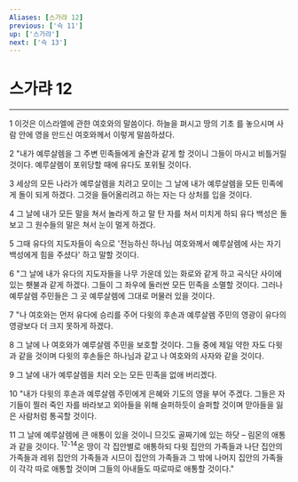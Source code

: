 ```yaml
---
Aliases: [스가랴 12]
previous: ['슥 11']
up: ['스가랴']
next: ['슥 13']
---
```

# 스가랴 12

***


1 이것은 이스라엘에 관한 여호와의 말씀이다. 하늘을 펴시고 땅의 기초 를 놓으시며 사람 안에 영을 만드신 여호와께서 이렇게 말씀하셨다. 

2 "내가 예루살렘을 그 주변 민족들에게 술잔과 같게 할 것이니 그들이 마시고 비틀거릴 것이다. 예루살렘이 포위당할 때에 유다도 포위될 것이다. 

3 세상의 모든 나라가 예루살렘을 치려고 모이는 그 날에 내가 예루살렘을 모든 민족에게 돌이 되게 하겠다. 그것을 들어올리려고 하는 자는 다 상처를 입을 것이다. 

4 그 날에 내가 모든 말을 쳐서 놀라게 하고 말 탄 자를 쳐서 미치게 하되 유다 백성은 돌보고 그 원수들의 말은 쳐서 눈이 멀게 하겠다. 

5 그때 유다의 지도자들이 속으로 '전능하신 하나님 여호와께서 예루살렘에 사는 자기 백성에게 힘을 주셨다' 하고 말할 것이다. 

6 "그 날에 내가 유다의 지도자들을 나무 가운데 있는 화로와 같게 하고 곡식단 사이에 있는 횃불과 같게 하겠다. 그들이 그 좌우에 둘러싼 모든 민족을 소멸할 것이다. 그러나 예루살렘 주민들은 그 곳 예루살렘에 그대로 머물러 있을 것이다. 

7 "나 여호와는 먼저 유다에 승리를 주어 다윗의 후손과 예루살렘 주민의 영광이 유다의 영광보다 더 크지 못하게 하겠다. 

8 그 날에 나 여호와가 예루살렘 주민을 보호할 것이다. 그들 중에 제일 약한 자도 다윗과 같을 것이며 다윗의 후손들은 하나님과 같고 나 여호와의 사자와 같을 것이다. 

9 그 날에 내가 예루살렘을 치러 오는 모든 민족을 없애 버리겠다. 

10 "내가 다윗의 후손과 예루살렘 주민에게 은혜와 기도의 영을 부어 주겠다. 그들은 자기들이 찔러 죽인 자를 바라보고 외아들을 위해 슬퍼하듯이 슬퍼할 것이며 맏아들을 잃은 사람처럼 통곡할 것이다. 

11 그 날에 예루살렘에 큰 애통이 있을 것이니 므깃도 골짜기에 있는 하닷 – 림몬의 애통과 같을 것이다. <sup class="versenum">12-14</sup>온 땅이 각 집안별로 애통하되 다윗 집안의 가족들과 나단 집안의 가족들과 레위 집안의 가족들과 시므이 집안의 가족들과 그 밖에 나머지 집안의 가족들이 각각 따로 애통할 것이며 그들의 아내들도 따로따로 애통할 것이다."
